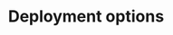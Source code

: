 ---
menu:
  default:
    identifier: ja-guides-hosting-hosting-options-_index
    parent: w-b-platform
title: Deployment options
weight: 1
---